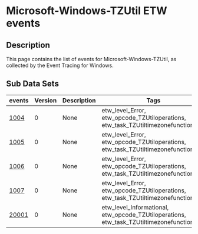 # Microsoft-Windows-TZUtil ETW events

## Description
This page contains the list of events for Microsoft-Windows-TZUtil, as collected by the Event Tracing for Windows.

## Sub Data Sets
|events|Version|Description|Tags|
|---|---|---|---|
|[1004](events/event-1004.md)|0|None|etw_level_Error, etw_opcode_TZUtiloperations, etw_task_TZUtiltimezonefunctionality|
|[1005](events/event-1005.md)|0|None|etw_level_Error, etw_opcode_TZUtiloperations, etw_task_TZUtiltimezonefunctionality|
|[1006](events/event-1006.md)|0|None|etw_level_Error, etw_opcode_TZUtiloperations, etw_task_TZUtiltimezonefunctionality|
|[1007](events/event-1007.md)|0|None|etw_level_Error, etw_opcode_TZUtiloperations, etw_task_TZUtiltimezonefunctionality|
|[20001](events/event-20001.md)|0|None|etw_level_Informational, etw_opcode_TZUtiloperations, etw_task_TZUtiltimezonefunctionality|

